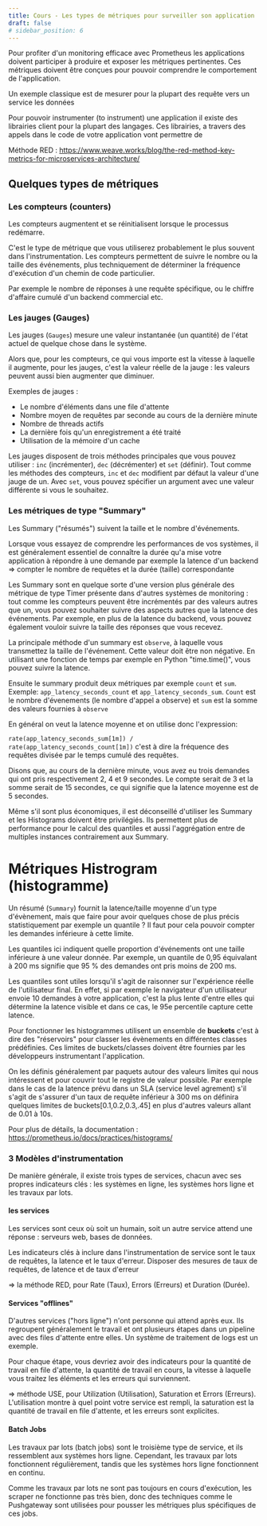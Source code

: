 ```yaml
---
title: Cours - Les types de métriques pour surveiller son application
draft: false
# sidebar_position: 6
---
```


Pour profiter d'un monitoring efficace avec Prometheus les applications doivent participer à produire et exposer les métriques pertinentes. Ces métriques doivent être conçues pour pouvoir comprendre le comportement de l'application.

Un exemple classique est de mesurer pour la plupart des requête vers un service les données 

Pour pouvoir instrumenter (to instrument) une application il existe des librairies client pour la plupart des langages. Ces librairies, a travers des appels dans le code de votre application vont permettre de 

Méthode RED : https://www.weave.works/blog/the-red-method-key-metrics-for-microservices-architecture/

## Quelques types de métriques

### Les compteurs (counters)

Les compteurs augmentent et se réinitialisent lorsque le processus redémarre.

C'est le type de métrique que vous utiliserez probablement le plus souvent dans l'instrumentation. Les compteurs permettent de suivre le nombre ou la taille des événements, plus techniquement de déterminer la fréquence d'exécution d'un chemin de code particulier.

Par exemple le nombre de réponses à une requête spécifique, ou le chiffre d'affaire cumulé d'un backend commercial etc.

### Les jauges (Gauges)

Les jauges (`Gauges`) mesure une valeur instantanée (un quantité) de l'état actuel de quelque chose dans le système.

Alors que, pour les compteurs, ce qui vous importe est la vitesse à laquelle il augmente, pour les jauges, c'est la valeur réelle de la jauge : les valeurs peuvent aussi bien augmenter que diminuer.

Exemples de jauges :
- Le nombre d'éléments dans une file d'attente
- Nombre moyen de requêtes par seconde au cours de la dernière minute
- Nombre de threads actifs
- La dernière fois qu'un enregistrement a été traité
- Utilisation de la mémoire d'un cache

Les jauges disposent de trois méthodes principales que vous pouvez utiliser : `inc` (incrémenter), `dec` (décrémenter) et `set` (définir). Tout comme les méthodes des compteurs, `inc` et `dec` modifient par défaut la valeur d'une jauge de un. Avec `set`, vous pouvez spécifier un argument avec une valeur différente si vous le souhaitez.

### Les métriques de type "Summary"

Les Summary ("résumés") suivent la taille et le nombre d'événements.

Lorsque vous essayez de comprendre les performances de vos systèmes, il est généralement essentiel de connaître la durée qu'a mise votre application à répondre à une demande par exemple la latence d'un backend => compter le nombre de requêtes et la durée (taille) correspondante

Les Summary sont en quelque sorte d'une version plus générale des métrique de type Timer présente dans d'autres systèmes de monitoring : tout comme les compteurs peuvent être incrémentés par des valeurs autres que un, vous pouvez souhaiter suivre des aspects autres que la latence des événements. Par exemple, en plus de la latence du backend, vous pouvez également vouloir suivre la taille des réponses que vous recevez.

La principale méthode d'un summary  est `observe`, à laquelle vous transmettez la taille de l'événement. Cette valeur doit être non négative. En utilisant une fonction de temps par exemple en Python "time.time()", vous pouvez suivre la latence.

Ensuite le summary produit deux métriques par exemple `count` et `sum`. Exemple: `app_latency_seconds_count` et `app_latency_seconds_sum`. `Count` est le nombre d'évenements (le nombre d'appel a observe) et `sum` est la somme des valeurs fournies à `observe`

En général on veut la latence moyenne et on utilise donc l'expression:

`rate(app_latency_seconds_sum[1m]) / rate(app_latency_seconds_count[1m])` c'est à dire la fréquence des requêtes divisée par le temps cumulé des requêtes.

Disons que, au cours de la dernière minute, vous avez eu trois demandes qui ont pris respectivement 2, 4 et 9 secondes. Le compte serait de 3 et la somme serait de 15 secondes, ce qui signifie que la latence moyenne est de 5 secondes.

Même s'il sont plus économiques, il est déconseillé d'utiliser les Summary et les Histograms doivent être privilégiés. Ils permettent plus de performance pour le calcul des quantiles et aussi l'aggrégation entre de multiples instances contrairement aux Summary.

# Métriques Histrogram (histogramme)

Un résumé (`Summary`) fournit la latence/taille moyenne d'un type d'évènement, mais que faire pour avoir quelques chose de plus précis statistiquement par exemple un quantile ? Il faut pour cela pouvoir compter les demandes inférieure à cette limite. 

Les quantiles ici indiquent quelle proportion d'événements ont une taille inférieure à une valeur donnée. Par exemple, un quantile de 0,95 équivalant à 200 ms signifie que 95 % des demandes ont pris moins de 200 ms.

Les quantiles sont utiles lorsqu'il s'agit de raisonner sur l'expérience réelle de l'utilisateur final. En effet, si par exemple le navigateur d'un utilisateur envoie 10 demandes à votre application, c'est la plus lente d'entre elles qui détermine la latence visible et dans ce cas, le 95e percentile capture cette latence.

Pour fonctionner les histogrammes utilisent un ensemble de **buckets** c'est à dire des "réservoirs" pour classer les évènements en différentes classes prédéfinies. Ces limites de buckets/classes doivent être fournies par les développeurs instrumentant l'application.

On les définis généralement par paquets autour des valeurs limites qui nous intéressent et pour couvrir tout le registre de valeur possible. Par exemple dans le cas de la latence prévu dans un SLA (service level agrement) s'il s'agit de s'assurer d'un taux de requête inférieur à 300 ms on définira quelques limites de buckets[0.1,0.2,0.3,.45] en plus d'autres valeurs allant de 0.01 à 10s.

Pour plus de détails, la documentation : https://prometheus.io/docs/practices/histograms/


### 3 Modèles d'instrumentation

De manière générale, il existe trois types de services, chacun avec ses propres indicateurs clés : les systèmes en ligne, les systèmes hors ligne et les travaux par lots.


#### les services

Les services sont ceux où soit un humain, soit un autre service attend une réponse : serveurs web, bases de données.

Les indicateurs clés à inclure dans l'instrumentation de service sont le taux de requêtes, la latence et le taux d'erreur. Disposer des mesures de taux de requêtes, de latence et de taux d'erreur

=> la méthode RED, pour Rate (Taux), Errors (Erreurs) et Duration (Durée).

#### Services "offlines"

D'autres services ("hors ligne") n'ont personne qui attend après eux. Ils regroupent généralement le travail et ont plusieurs étapes dans un pipeline avec des files d'attente entre elles. Un système de traitement de logs est un exemple.

Pour chaque étape, vous devriez avoir des indicateurs pour la quantité de travail en file d'attente, la quantité de travail en cours, la vitesse à laquelle vous traitez les éléments et les erreurs qui surviennent. 

=> méthode USE, pour Utilization (Utilisation), Saturation et Errors (Erreurs). L'utilisation montre à quel point votre service est rempli, la saturation est la quantité de travail en file d'attente, et les erreurs sont explicites.

#### Batch Jobs

Les travaux par lots (batch jobs) sont le troisième type de service, et ils ressemblent aux systèmes hors ligne. Cependant, les travaux par lots fonctionnent régulièrement, tandis que les systèmes hors ligne fonctionnent en continu.

Comme les travaux par lots ne sont pas toujours en cours d'exécution, les scraper ne fonctionne pas très bien, donc des techniques comme le Pushgateway sont utilisées pour pousser les métriques plus spécifiques de ces jobs.